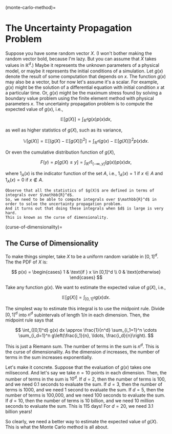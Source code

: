 (monte-carlo-method)=
# The Uncertainty Propagation Problem

Suppose you have some random vector $X$.
(I won't bother making the random vector bold, because I'm lazy. But you can assume that $X$ takes values in $\mathbb{R}^d$.)
Maybe it represents the unknown parameters of a physical model, or maybe it represents the initial conditions of a simulation.
Let $g(x)$ denote the result of some computation that depends on $x$.
The function $g(x)$ may also be a vector, but for now let's assume it's a scalar.
For example, $g(x)$ might be the solution of a differential equation with initial condition $x$ at a particular time.
Or, $g(x)$ might be the maximum stress found by solving a boundary value problem using the finite element method with physical parameters $x$.
The uncertainty propagation problem is to compute the expected value of $g(x)$, i.e.,

$$
\mathbb{E}[g(X)] = \int_{\mathbb{R}^d} g(x) p(x) dx,
$$

as well as higher statistics of $g(X)$, such as its variance,

$$
\mathbb{V}[g(X)] = \mathbb{E}[(g(X) - \mathbb{E}[g(X)])^2] = \int_{\mathbb{R}^d} (g(x) - \mathbb{E}[g(X)])^2 p(x) dx.
$$

Or even the cumulative distribution function of $g(X)$,

$$
F(y) = p[g(X) \leq y] = \int_{\mathbb{R}^d} 1_{(-\infty, y]}(g(x)) p(x) dx,
$$

where $1_A(x)$ is the indicator function of the set $A$, i.e., $1_A(x) = 1$ if $x \in A$ and $1_A(x) = 0$ if $x \notin A$.

```{note}
Observe that all the statistics of $g(X)$ are defined in terms of integrals over $\mathbb{R}^d$.
So, we need to be able to compute integrals over $\mathbb{R}^d$ in order to solve the uncertainty propagation problem.
And it turns out that doing these integrals when $d$ is large is very hard.
This is known as the curse of dimensionality.
```

(curse-of-dimensionality)=
## The Curse of Dimensionality

To make things simpler, take $X$ to be a uniform random variable in $[0,1]^d$.
The the PDF of $X$ is:

$$
p(x) = \begin{cases}
1 & \text{if } x \in [0,1]^d \\
0 & \text{otherwise}
\end{cases}
$$

Take any function $g(x)$.
We want to estimate the expected value of $g(X)$, i.e.,

$$
\mathbb{E}[g(X)] = \int_{[0,1]^d} g(x) dx.
$$

The simplest way to estimate this integral is to use the midpoint rule.
Divide $[0,1]^d$ into $n^d$ subintervals of length $1/n$ in each dimension.
Then, the midpoint rule says that

$$
\int_{[0,1]^d} g(x) dx \approx \frac{1}{n^d} \sum_{i_1=1}^n \cdots \sum_{i_d=1}^n g\left(\frac{i_1}{n}, \ldots, \frac{i_d}{n}\right).
$$

This is just a Riemann sum.
The number of terms in the sum is $n^d$.
This is the curse of dimensionality.
As the dimension $d$ increases, the number of terms in the sum increases exponentially.

Let's make it concrete.
Suppose that the evaluation of $g(x)$ takes one milisecond.
And let's say we take $n=10$ points in each dimension.
Then, the number of terms in the sum is $10^d$.
If $d=2$, then the number of terms is 100, and we need 0.1 seconds to evaluate the sum.
If $d=3$, then the number of terms is 1000, and we need 1 second to evaluate the sum.
If $d=5$, then the number of terms is 100,000, and we need 100 seconds to evaluate the sum.
If $d=10$, then the number of terms is 10 billion, and we need 10 million seconds to evaluate the sum.
This is 115 days!
For $d=20$, we need 3.1 billion years!

So clearly, we need a better way to estimate the expected value of $g(X)$.
This is what the Monte Carlo method is all about.

